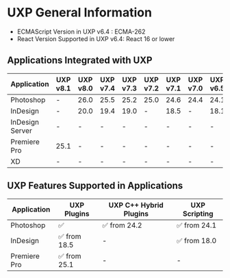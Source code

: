 <!--
index_desc: General information on UXP and its dependencies for 3rd party plugins and scripts
-->

# UXP General Information

- ECMAScript Version in UXP v6.4 : ECMA-262
- React Version Supported in UXP v6.4: React 16 or lower

## Applications Integrated with UXP

| Application  | UXP v8.1 | UXP v8.0 | UXP v7.4 | UXP v7.3 | UXP v7.2 | UXP v7.1 | UXP v7.0 | UXP v6.5| UXP v6.4| UXP v6.3| UXP v6.2 | UXP v6.1 | UXP v6.0 | UXP v5.6 | UXP v5.5 |
| ------------ | -------- | -------- | -------- | -------- | -------- | -------- | ------- | ------- | ------- | -------- | -------- | -------- | -------- | -------- | -------- |
|Photoshop     | -        | 26.0     | 25.5     | 25.2     | 25.0     | 24.6     | 24.4    | 24.1    | 24.1    | 24.0     | 23.5     | 23.4     | 23.3     | 23.2     | 23.0     |
|InDesign      | -        | 20.0     | 19.4     | 19.0     | -        | 18.5     | -       | 18.1    | -       | 18.0     | 17.4	  | -        | -        | 17.1     | 17.0     |
|InDesign Server | -      | -      | -        | -        | -        | -        | -       | -       | -       | 18.0     | 17.4	  | -        | -        | 17.1     | 17.0     |
|Premiere Pro |  25.1      | -      | -        | -        | -        | -        | -       | -       | -       | -       | - 	  | -        | -        | -      | -     |
|XD            | -       | -        | -        | -        | -        | -        | -       | -       | -       | 55       | 54	      | -        | -        | 53       | 45       |

## UXP Features Supported in Applications

| Application   | UXP Plugins    | UXP C++ Hybrid Plugins | UXP Scripting |
| ------------- | -------------- | ---------------------- | ------------- | 
| Photoshop     | ✅	            | ✅ from 24.2           | ✅ from 24.1  |
| InDesign      | ✅ from 18.5   | -                      | ✅ from 18.0  |
| Premiere Pro  | ✅ from 25.1   | -                      | -             |